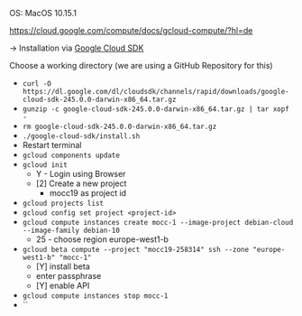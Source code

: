 OS: MacOS 10.15.1

https://cloud.google.com/compute/docs/gcloud-compute/?hl=de

-> Installation via [Google Cloud SDK](https://cloud.google.com/sdk/docs/?hl=de)

Choose a working directory (we are using a GitHub Repository for this)

- `curl -O https://dl.google.com/dl/cloudsdk/channels/rapid/downloads/google-cloud-sdk-245.0.0-darwin-x86_64.tar.gz`
- `gunzip -c google-cloud-sdk-245.0.0-darwin-x86_64.tar.gz | tar xopf -`
- `rm google-cloud-sdk-245.0.0-darwin-x86_64.tar.gz`
- `./google-cloud-sdk/install.sh`
- Restart terminal
- `gcloud components update`
- `gcloud init`
  - Y - Login using Browser
  - [2] Create a new project
    - mocc19 as project id
- `gcloud projects list`
- `gcloud config set project <project-id>`
- `gcloud compute instances create mocc-1 --image-project debian-cloud --image-family debian-10`
  - 25 - choose region europe-west1-b
- `gcloud beta compute --project "mocc19-258314" ssh --zone "europe-west1-b" "mocc-1"`
  - [Y] install beta
  - enter passphrase
  - [Y] enable API
- `gcloud compute instances stop mocc-1`
- ``

